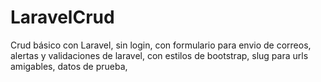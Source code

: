 # LaravelCrud
Crud básico con Laravel, sin login, con formulario para envio de correos, alertas y validaciones de laravel, 
con estilos de bootstrap, slug para urls amigables, datos de prueba, 
